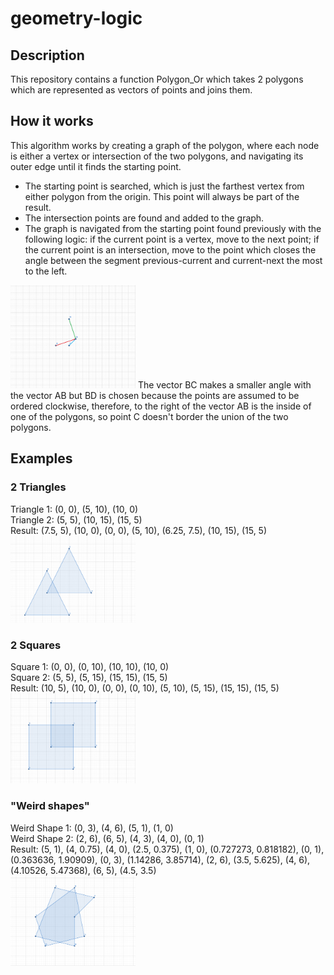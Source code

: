# geometry-logic
## Description
This repository contains a function Polygon_Or which takes 2 polygons
which are represented as vectors of points and joins them.
## How it works
This algorithm works by creating a graph of the polygon, where each
node is either a vertex or intersection of the two polygons, and
navigating its outer edge until it finds the starting point.

- The starting point is searched, which is just the farthest
vertex from either polygon from the origin. This point will always
be part of the result.
- The intersection points are found and added to the graph.
- The graph is navigated from the starting point found previously
with the following logic: if the current point is a vertex, move to
the next point; if the current point is an intersection, move to the
point which closes the angle between the segment previous-current and
current-next the most to the left.
<img src="https://github.com/DuarteBarbosaRibeiro/geometry-logic/blob/main/img/intersection.png?raw=true" alt="intersection-example" width="200">
The vector BC makes a smaller angle with the vector AB but BD is
chosen because the points are assumed to be ordered clockwise,
therefore, to the right of the vector AB is the inside of one
of the polygons, so point C doesn't border the union of the two
polygons.

## Examples
### 2 Triangles
Triangle 1: (0, 0), (5, 10), (10, 0)\
Triangle 2: (5, 5), (10, 15), (15, 5)\
Result: (7.5, 5), (10, 0), (0, 0), (5, 10), (6.25, 7.5), (10, 15), (15, 5)\
<img src="https://github.com/DuarteBarbosaRibeiro/geometry-logic/blob/main/img/triangle.png?raw=true" alt="2-triangles-result" width="200">

### 2 Squares
Square 1: (0, 0), (0, 10), (10, 10), (10, 0)\
Square 2: (5, 5), (5, 15), (15, 15), (15, 5)\
Result: (10, 5), (10, 0), (0, 0), (0, 10), (5, 10), (5, 15), (15, 15), (15, 5)\
<img src="https://github.com/DuarteBarbosaRibeiro/geometry-logic/blob/main/img/square.png?raw=true" alt="2-squares-result" width="200">

### "Weird shapes"
Weird Shape 1: (0, 3), (4, 6), (5, 1), (1, 0)\
Weird Shape 2: (2, 6), (6, 5), (4, 3), (4, 0), (0, 1)\
Result: (5, 1), (4, 0.75), (4, 0), (2.5, 0.375), (1, 0), (0.727273, 0.818182), (0, 1), (0.363636, 1.90909), (0, 3), (1.14286, 3.85714), (2, 6), (3.5, 5.625), (4, 6), (4.10526, 5.47368), (6, 5), (4.5, 3.5)\
<img src="https://github.com/DuarteBarbosaRibeiro/geometry-logic/blob/main/img/weird_shape.png?raw=true" alt="weird-shapes-result" width="200">